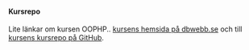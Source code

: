 #### Kursrepo

Lite länkar om kursen OOPHP.. [kursens hemsida på dbwebb.se](https://dbwebb.se/kurser/ramverk1-v2) och till [kursens kursrepo på GitHub](https://github.com/dbwebb-se/ramverk1).
